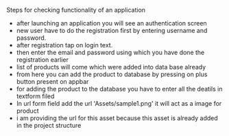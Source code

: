 Steps for checking  functionality of an application
- after launching an application you will see an authentication screen
- new user have to do the registration first by entering username and password.
- after registration tap on login text.
- then enter the email and password using which you have done the registration earlier 
- list of products will come which were added into data base already
- from here you can add the product to database by pressing on plus button present on appbar 
- for adding the product to the database you have to enter all the deatils in textform filed 
- In url form  field add the url 'Assets/sample1.png' it will act as a image for product 
- i am providing the url for this asset because this asset is already added in the project structure




